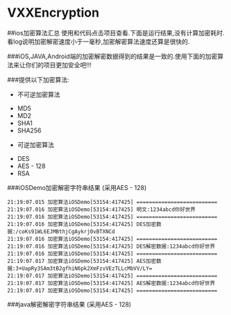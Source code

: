 # VXXEncryption
##ios加密算法汇总
使用和代码点击项目查看.下面是运行结果,没有计算加密耗时.看log说明加密解密速度小于一毫秒,加密解密算法速度还算是很快的.  

###iOS,JAVA,Android端的加密解密数据得到的结果是一致的.使用下面的加密算法来让你们的项目更加安全吧!!!




###提供以下加密算法:

* 不可逆加密算法
 - MD5
 - MD2
 - SHA1
 - SHA256
 
* 可逆加密算法
 - DES
 - AES - 128 
 - RSA  

###iOSDemo加密解密字符串结果 (采用AES - 128)

```
21:19:07.015 加密算法iOSDemo[53154:417425] ==========================
21:19:07.016 加密算法iOSDemo[53154:417425] 明文:1234abcd你好世界
21:19:07.016 加密算法iOSDemo[53154:417425] ==========================
21:19:07.016 加密算法iOSDemo[53154:417425] DES加密数据:/coKs91WL6EJMBthjCgAykrj0vBTXNCd
21:19:07.016 加密算法iOSDemo[53154:417425] ==========================
21:19:07.016 加密算法iOSDemo[53154:417425] DES解密数据:1234abcd你好世界
21:19:07.016 加密算法iOSDemo[53154:417425] ==========================
21:19:07.017 加密算法iOSDemo[53154:417425] AES加密数据:3+UapRy3SAm3tB2gfhiN6pk2XmFzvVEzTLLcMbVV/LY=
21:19:07.017 加密算法iOSDemo[53154:417425] ==========================
21:19:07.017 加密算法iOSDemo[53154:417425] AES解密数据:1234abcd你好世界
21:19:07.017 加密算法iOSDemo[53154:417425] ==========================
```

###java解密解密字符串结果  (采用AES - 128)
